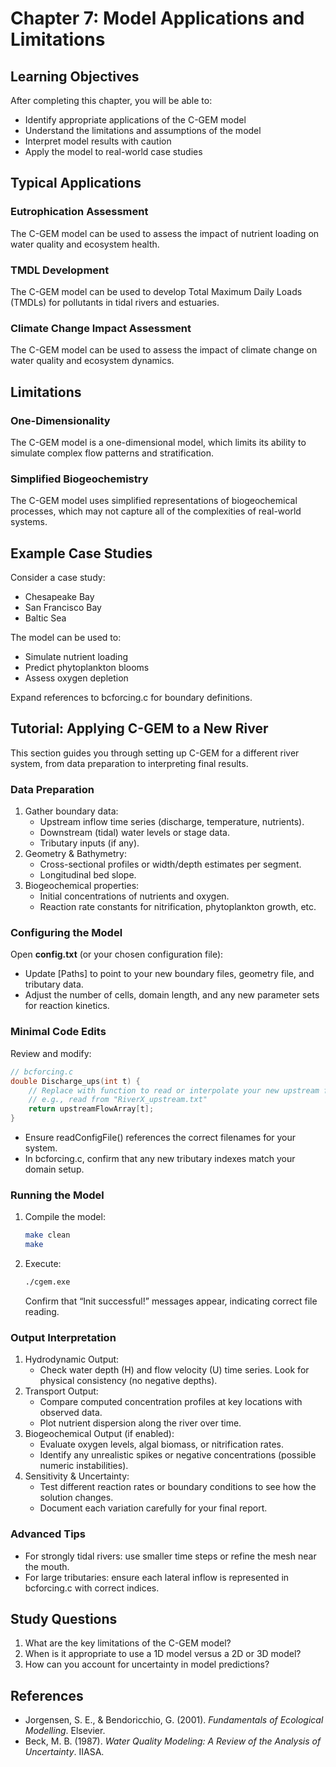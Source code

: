 # Chapter 7: Model Applications and Limitations

## Learning Objectives
After completing this chapter, you will be able to:
- Identify appropriate applications of the C-GEM model
- Understand the limitations and assumptions of the model
- Interpret model results with caution
- Apply the model to real-world case studies

## Typical Applications

### Eutrophication Assessment
The C-GEM model can be used to assess the impact of nutrient loading on water quality and ecosystem health.

### TMDL Development
The C-GEM model can be used to develop Total Maximum Daily Loads (TMDLs) for pollutants in tidal rivers and estuaries.

### Climate Change Impact Assessment
The C-GEM model can be used to assess the impact of climate change on water quality and ecosystem dynamics.

## Limitations

### One-Dimensionality
The C-GEM model is a one-dimensional model, which limits its ability to simulate complex flow patterns and stratification.

### Simplified Biogeochemistry
The C-GEM model uses simplified representations of biogeochemical processes, which may not capture all of the complexities of real-world systems.

## Example Case Studies
Consider a case study:
- Chesapeake Bay
- San Francisco Bay
- Baltic Sea

The model can be used to:
- Simulate nutrient loading
- Predict phytoplankton blooms
- Assess oxygen depletion

Expand references to bcforcing.c for boundary definitions.

## Tutorial: Applying C-GEM to a New River

This section guides you through setting up C-GEM for a different river system, from data preparation to interpreting final results.

### Data Preparation
1. Gather boundary data:
   - Upstream inflow time series (discharge, temperature, nutrients).
   - Downstream (tidal) water levels or stage data.
   - Tributary inputs (if any).
2. Geometry & Bathymetry:
   - Cross-sectional profiles or width/depth estimates per segment.
   - Longitudinal bed slope.
3. Biogeochemical properties:
   - Initial concentrations of nutrients and oxygen.
   - Reaction rate constants for nitrification, phytoplankton growth, etc.

### Configuring the Model
Open **config.txt** (or your chosen configuration file):
- Update [Paths] to point to your new boundary files, geometry file, and tributary data.
- Adjust the number of cells, domain length, and any new parameter sets for reaction kinetics.

### Minimal Code Edits
Review and modify:
```c
// bcforcing.c
double Discharge_ups(int t) {
    // Replace with function to read or interpolate your new upstream flow file
    // e.g., read from "RiverX_upstream.txt"
    return upstreamFlowArray[t];
}
```
- Ensure readConfigFile() references the correct filenames for your system.  
- In bcforcing.c, confirm that any new tributary indexes match your domain setup.

### Running the Model
1. Compile the model:
   ```bash
   make clean
   make
   ```
2. Execute:
   ```bash
   ./cgem.exe
   ```
   Confirm that “Init successful!” messages appear, indicating correct file reading.

### Output Interpretation
1. Hydrodynamic Output:
   - Check water depth (H) and flow velocity (U) time series. Look for physical consistency (no negative depths).
2. Transport Output:
   - Compare computed concentration profiles at key locations with observed data.
   - Plot nutrient dispersion along the river over time.
3. Biogeochemical Output (if enabled):
   - Evaluate oxygen levels, algal biomass, or nitrification rates.
   - Identify any unrealistic spikes or negative concentrations (possible numeric instabilities).
4. Sensitivity & Uncertainty:
   - Test different reaction rates or boundary conditions to see how the solution changes.
   - Document each variation carefully for your final report.

### Advanced Tips
- For strongly tidal rivers: use smaller time steps or refine the mesh near the mouth.
- For large tributaries: ensure each lateral inflow is represented in bcforcing.c with correct indices.

## Study Questions
1. What are the key limitations of the C-GEM model?
2. When is it appropriate to use a 1D model versus a 2D or 3D model?
3. How can you account for uncertainty in model predictions?

## References

*   Jorgensen, S. E., & Bendoricchio, G. (2001). *Fundamentals of Ecological Modelling*. Elsevier.
*   Beck, M. B. (1987). *Water Quality Modeling: A Review of the Analysis of Uncertainty*. IIASA.
